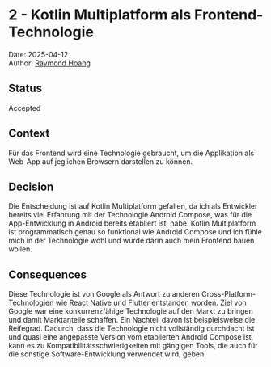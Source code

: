 # 2 - Kotlin Multiplatform als Frontend-Technologie

Date: 2025-04-12  
Author: [Raymond Hoang](mailto:grey@greydon.de)

## Status

Accepted

## Context

Für das Frontend wird eine Technologie gebraucht, um die Applikation als Web-App auf jeglichen Browsern darstellen zu können.

## Decision

Die Entscheidung ist auf Kotlin Multiplatform gefallen, da ich als Entwickler bereits viel Erfahrung mit der Technologie Android Compose, was für die App-Entwicklung in Android bereits etabliert ist, habe. Kotlin Multiplatform ist programmatisch genau so funktional wie Android Compose und ich fühle mich in der Technologie wohl und würde darin auch mein Frontend bauen wollen.

## Consequences

Diese Technologie ist von Google als Antwort zu anderen Cross-Platform-Technologien wie React Native und Flutter entstanden worden. Ziel von Google war eine konkurrenzfähige Technologie auf den Markt zu bringen und damit Marktanteile schaffen. Ein Nachteil davon ist beispielsweise die Reifegrad. Dadurch, dass die Technologie nicht vollständig durchdacht ist und quasi eine angepasste Version vom etablierten Android Compose ist, kann es zu Kompatibilitätsschwierigkeiten mit gängigen Tools, die auch für die sonstige Software-Entwicklung verwendet wird, geben.
